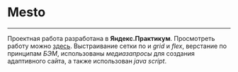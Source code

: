 # **Mesto**

------

Проектная работа разработана в **Яндекс.Практикум**. Просмотреть работу можно [здесь](https://ilzira-mur.github.io/mesto/).
Выстраивание сетки по и _grid_ и _flex_, верстание по принципам _БЭМ_, использованы _медиазапросы_ для создания адаптивного сайта, а также использован _java script_.
